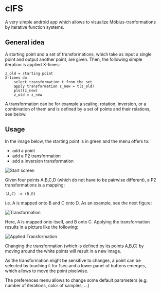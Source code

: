 cIFS
==========================
A very simple android app which allows to visualize Möbius-tranformations by iterative function systems.

General idea
------------
A starting point and a set of transformations, which take as input a single point and output another point, are given.
Then, the following simple iteration is applied X-times:
	
	z_old = starting point
	X-times do
		select transformation t from the set
		apply transformation z_new = t(z_old)
		plot(z_new)
		z_old = z_new
    
A transformation can be for example a scaling, rotation, inversion, or a combination of them and is defined by a set of points and their relations, see below.
    
Usage
-----
In the image below, the starting point is in green and the menu offers to:
* add a point
* add a P2 transformation
* add a inversion transformation

![Start screen](http://i.imgur.com/rjUILtv.png?1)

Given four points A,B,C,D (which do not have to be pairwise different), a P2 transformations is a mapping:

	(A,C) -> (B,D)
	
i.e. A is mapped onto B and C onto D.
As an example, see the next figure:

![Transformation](http://i.imgur.com/nx3x9ML.png?1)

Here, A is mapped onto itself, and B onto C. Applying the transformation results in a picture like the following:

![Applied Transformation](http://i.imgur.com/7dxzpzP.png?1)

Changing the transformation (which is defined by its points A,B,C) by moving around the white points will result in a new image.

As the transformation might be sensitive to changes, a point can be selected by touching it for 1sec and a lower panel of buttons emerges, which allows to move the point pixelwise.

The preferences menu allows to change some default parameters (e.g. number of iterations, color of samples, ...)
